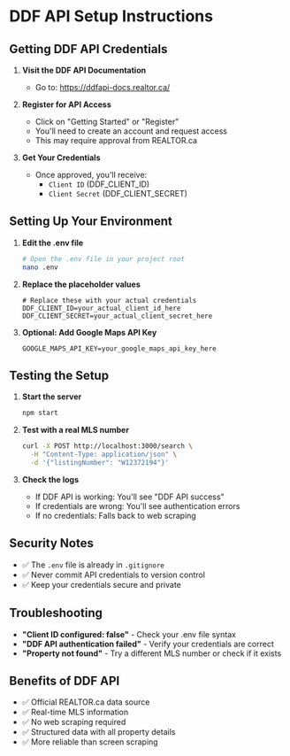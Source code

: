 # DDF API Setup Instructions

## Getting DDF API Credentials

1. **Visit the DDF API Documentation**
   - Go to: https://ddfapi-docs.realtor.ca/

2. **Register for API Access**
   - Click on "Getting Started" or "Register"
   - You'll need to create an account and request access
   - This may require approval from REALTOR.ca

3. **Get Your Credentials**
   - Once approved, you'll receive:
     - `Client ID` (DDF_CLIENT_ID)
     - `Client Secret` (DDF_CLIENT_SECRET)

## Setting Up Your Environment

1. **Edit the .env file**
   ```bash
   # Open the .env file in your project root
   nano .env
   ```

2. **Replace the placeholder values**
   ```env
   # Replace these with your actual credentials
   DDF_CLIENT_ID=your_actual_client_id_here
   DDF_CLIENT_SECRET=your_actual_client_secret_here
   ```

3. **Optional: Add Google Maps API Key**
   ```env
   GOOGLE_MAPS_API_KEY=your_google_maps_api_key_here
   ```

## Testing the Setup

1. **Start the server**
   ```bash
   npm start
   ```

2. **Test with a real MLS number**
   ```bash
   curl -X POST http://localhost:3000/search \
     -H "Content-Type: application/json" \
     -d '{"listingNumber": "W12372194"}'
   ```

3. **Check the logs**
   - If DDF API is working: You'll see "DDF API success"
   - If credentials are wrong: You'll see authentication errors
   - If no credentials: Falls back to web scraping

## Security Notes

- ✅ The `.env` file is already in `.gitignore`
- ✅ Never commit API credentials to version control
- ✅ Keep your credentials secure and private

## Troubleshooting

- **"Client ID configured: false"** - Check your .env file syntax
- **"DDF API authentication failed"** - Verify your credentials are correct
- **"Property not found"** - Try a different MLS number or check if it exists

## Benefits of DDF API

- ✅ Official REALTOR.ca data source
- ✅ Real-time MLS information
- ✅ No web scraping required
- ✅ Structured data with all property details
- ✅ More reliable than screen scraping